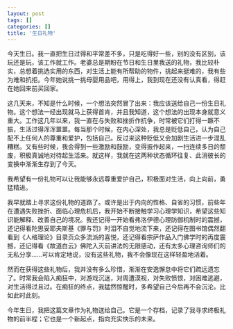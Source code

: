 ```yaml
---
layout: post
tags: []
categories: []
title: '生日礼物'
---
```



今天生日。我一直把生日过得和平常差不多，只是吃得好一些，别的没有区别，该玩还是玩，该工作就工作。老婆总是期盼在节日和生日里我送的礼物，我比较朴实，总想着挑选实用的东西，对生活上能有所帮助的物件，挑起来挺难的，我有些为难和抗拒。今年她说挑一挑母婴用品吧，用得上，我到现在还没有认真看，得赶在她回来前买回家。

这几天来，不知是什么时候，一个想法突然冒了出来：我应该送给自己一份生日礼物。这个想法一经出现就马上获得首肯，并且我知道，这个想法的出现本身就意义重大。工作这几年以来，我一直在与失败和挫折作抗争，时常被它们打得一蹶不振，生活过得浑浑噩噩。每当那个时候，在内心深处，我总是贬低自己，认为自己配不上任何人的尊重和爱护，包括自己。反过来这种贬低又会加剧生活进一步混乱糟糕。又有些时候，我会得到一些激励和鼓励，变得振作起来，一扫连续多日的颓废，积极真诚地对待起生活来。就这样，我就在这两种状态循环往复、此消彼长的变换中渐渐生存到了今天。

我希望有一份礼物可以让我能够永远尊重爱护自己，积极面对生活，向上向前，勇猛精进。

我早就踏上寻求这份礼物的道路了。或许是出于内向的性格、自省的习惯，前些年在遭遇失败挫折、面临心理危机后，我开始不断接触学习心理学知识，希望这些知识能解释、改善自己的境况。我还记得一开始看弗洛伊德心理防御机制时的震撼，还记得看陀思妥耶夫斯基《罪与罚》时泪不自觉地流下来，还记得在图书馆偶然翻看到《人格理论》目录页众多流派的喜悦，还记得看宗萨作品入门佛学时的再度震撼，还记得看《故道白云》佛陀入灭前讲法的无限感动，还有太多心理咨询师们的无私分享……可以肯定地说，没有这些礼物，我不会像现在这样轻盈地活着。

然而在获得这些礼物后，我并没有多么珍惜，渐渐在安逸懈怠中将它们疏远遗忘了。时常我会陷入痴狂中，对游戏沉迷，对周遭漠视，对失败愤恨，对困难逃避，对生活得过且过。在痴狂的终点，我猛然惊醒时，多希望自己今后再不会沉沦。比如此时此刻。

今年生日，我把这篇文章作为礼物送给自己。它是一个存档，记录了我寻求终极礼物的前半程；它也是一个新起点，指向充实快乐的未来。
